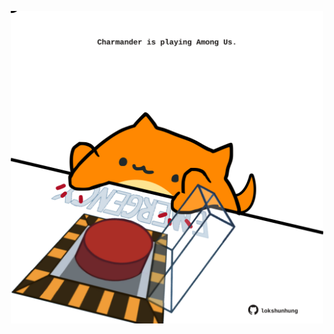 <!-- built at 08/05/2024, 01:14:36 UTC -->
<p align="center">
  <img width="500" height="500" src="./ReadmeImage.svg">
</p>
